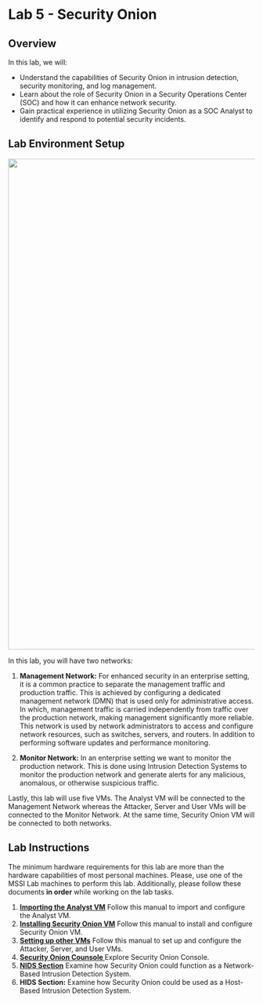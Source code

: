 # Lab 5 - Security Onion 

## Overview
In this lab, we will: 
- Understand the capabilities of Security Onion in intrusion detection, security monitoring, and log management.
- Learn about the role of Security Onion in a Security Operations Center (SOC) and how it can enhance network security.
- Gain practical experience in utilizing Security Onion as a SOC Analyst to identify and respond to potential security incidents.



## Lab Environment Setup

<img src="https://github.com/xyliatgithub/EN650654-2023/blob/main/LabFive/Lab%205%20-%20Network%20Setup%20.png" width="1000">

In this lab, you will have two networks: 
1. **Management Network:** For enhanced security in an enterprise setting, it is a common practice to separate the management traffic and production traffic. This is achieved by configuring a dedicated management network (DMN) that is used only for administrative access. In which, management traffic is carried independently from traffic over the production network, making management significantly more reliable. This network is used by network administrators to access and configure network resources, such as switches, servers, and routers. In addition to performing software updates and performance monitoring.

2. **Monitor Network:** In an enterprise setting we want to monitor the production network. This is done using Intrusion Detection Systems to monitor the production network and generate alerts for any malicious, anomalous, or otherwise suspicious traffic. 

Lastly, this lab will use five VMs. The Analyst VM will be connected to the Management Network whereas the Attacker, Server and User VMs will be connected to the Monitor Network. At the same time, Security Onion VM will be connected to both networks.

## Lab Instructions 
The minimum hardware requirements for this lab are more than the hardware capabilities of most personal machines. Please, use one of the MSSI Lab machines to perform this lab. Additionally, please follow these documents **in order** while working on the lab tasks.

1. **[Importing the Analyst VM](https://github.com/xyliatgithub/EN650654-2023/blob/main/LabFive/Importing%20the%20Analyst%20VM.pdf)** Follow this manual to import and configure the Analyst VM.
2. **[Installing Security Onion VM](https://github.com/xyliatgithub/EN650654-2023/blob/main/LabFive/Installing%20Security%20Onion%20VM.pdf)** Follow this manual to install and configure Security Onion VM.
3. **[Setting up other VMs](https://github.com/xyliatgithub/EN650654-2023/blob/main/LabFive/Setting%20up%20other%20VMs.pdf)** Follow this manual to set up and configure the Attacker, Server, and User VMs.
4. **[Security Onion Counsole ](https://github.com/xyliatgithub/EN650654-2023/blob/main/LabFive/Security%20Onion%20Console.pdf)** Explore Security Onion Console. 
6. **[NIDS Section](https://github.com/xyliatgithub/EN650654-2023/blob/main/LabFive/NIDS%20Section.pdf)** Examine how Security Onion could function as a Network-Based Intrusion Detection System. 
7. **HIDS Section:** Examine how Security Onion could be used as a Host-Based Intrusion Detection System.
